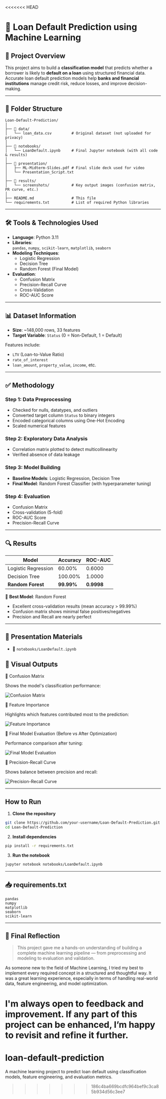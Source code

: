 <<<<<<< HEAD
# 🧠 Loan Default Prediction using Machine Learning

## 📌 Project Overview

This project aims to build a **classification model** that predicts whether a borrower is likely to **default on a loan** using structured financial data. Accurate loan default prediction models help **banks and financial institutions** manage credit risk, reduce losses, and improve decision-making.

---

## 📂 Folder Structure

```
Loan-Default-Prediction/
│
├── 📁 data/                   
│   └── loan_data.csv         # Original dataset (not uploaded for privacy)
│
├── 📁 notebooks/
│   └── LoanDefault.ipynb     # Final Jupyter notebook (with all code & results)
│
├── 📁 presentation/
│   ├── ML-Midterm-Slides.pdf # Final slide deck used for video
│   └── Presentation_Script.txt
│
├── 📁 results/
│   └── screenshots/          # Key output images (confusion matrix, PR curve, etc.)
│
├── README.md                 # This file
└── requirements.txt          # List of required Python libraries
```

---

## 🛠️ Tools & Technologies Used

- **Language**: Python 3.11
- **Libraries**:  
  `pandas`, `numpy`, `scikit-learn`, `matplotlib`, `seaborn`
- **Modeling Techniques**:  
  - Logistic Regression  
  - Decision Tree  
  - Random Forest (Final Model)
- **Evaluation**:  
  - Confusion Matrix  
  - Precision-Recall Curve  
  - Cross-Validation  
  - ROC-AUC Score

---

## 📊 Dataset Information

- **Size**: ~148,000 rows, 33 features
- **Target Variable**: `Status` (0 = Non-Default, 1 = Default)

Features include:
- `LTV` (Loan-to-Value Ratio)  
- `rate_of_interest`  
- `loan_amount`, `property_value`, `income`, etc.  

---

## ✅ Methodology

### Step 1: Data Preprocessing  
- Checked for nulls, datatypes, and outliers  
- Converted target column `Status` to binary integers  
- Encoded categorical columns using One-Hot Encoding  
- Scaled numerical features

### Step 2: Exploratory Data Analysis  
- Correlation matrix plotted to detect multicollinearity  
- Verified absence of data leakage

### Step 3: Model Building  
- **Baseline Models**: Logistic Regression, Decision Tree  
- **Final Model**: Random Forest Classifier (with hyperparameter tuning)  

### Step 4: Evaluation  
- Confusion Matrix  
- Cross-validation (5-fold)  
- ROC-AUC Score  
- Precision-Recall Curve

---

## 🔍 Results

| Model              | Accuracy | ROC-AUC |
|--------------------|----------|---------|
| Logistic Regression| 60.00%   | 0.6000  |
| Decision Tree      | 100.00%  | 1.0000  |
| **Random Forest**  | **99.99%** | **0.9998**  |



📌 **Best Model**: Random Forest  
- Excellent cross-validation results (mean accuracy > 99.99%)  
- Confusion matrix shows minimal false positives/negatives  
- Precision and Recall are nearly perfect

---

## 🎥 Presentation Materials

- 📄 `notebooks/LoanDefault.ipynb`  

## 📸 Visual Outputs
📍 Confusion Matrix

Shows the model's classification performance:

![Confusion Matrix](results/screenshots/confusion_matrix.png)

📍 Feature Importance

Highlights which features contributed most to the prediction:

![Feature Importance](results/screenshots/feature_importance.png)

📍 Final Model Evaluation (Before vs After Optimization)

Performance comparison after tuning:

![Final Model Evaluation](results/screenshots/final_model_evaluation.png)

📍 Precision-Recall Curve

Shows balance between precision and recall:

![Precision-Recall Curve](results/screenshots/precision_recall.png)

---

## How to Run

1. **Clone the repository**

```bash
git clone https://github.com/your-username/Loan-Default-Prediction.git
cd Loan-Default-Prediction
```

2. **Install dependencies**

```bash
pip install -r requirements.txt
```

3. **Run the notebook**

```bash
jupyter notebook notebooks/LoanDefault.ipynb
```

---

## 📥 requirements.txt

```
pandas
numpy
matplotlib
seaborn
scikit-learn
```

---

## 💬 Final Reflection

> This project gave me a hands-on understanding of building a complete machine learning pipeline — from preprocessing and modeling to evaluation and validation.

As someone new to the field of Machine Learning, I tried my best to implement every required concept in a structured and thoughtful way. It was a great learning experience, especially in terms of handling real-world data, feature engineering, and model optimization.

I'm always open to feedback and improvement. If any part of this project can be enhanced, I’m happy to revisit and refine it further.
=======
# loan-default-prediction
A machine learning project to predict loan default using classification models, feature engineering, and evaluation metrics.
>>>>>>> 186c4ba669bcdfc964bef9c3ca85b934d56c3ee7
